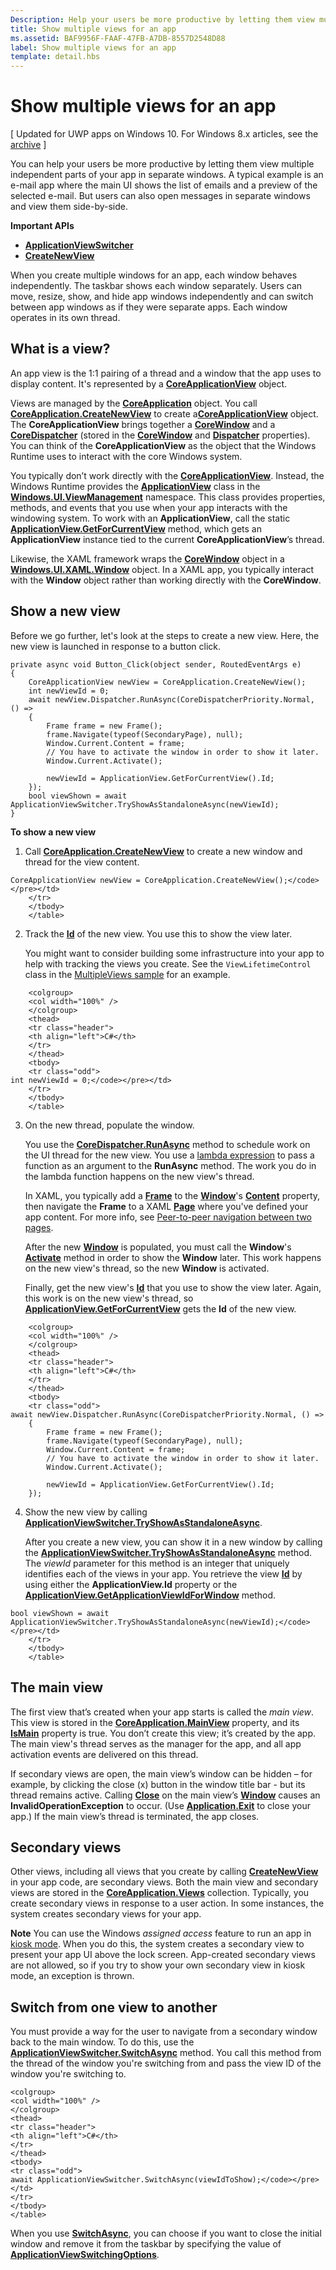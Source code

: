 ```yaml
---
Description: Help your users be more productive by letting them view multiple independent parts of your app in separate windows.
title: Show multiple views for an app
ms.assetid: BAF9956F-FAAF-47FB-A7DB-8557D2548D88
label: Show multiple views for an app
template: detail.hbs
---
```


# Show multiple views for an app


\[ Updated for UWP apps on Windows 10. For Windows 8.x articles, see the [archive](http://go.microsoft.com/fwlink/p/?linkid=619132) \]


You can help your users be more productive by letting them view multiple independent parts of your app in separate windows. A typical example is an e-mail app where the main UI shows the list of emails and a preview of the selected e-mail. But users can also open messages in separate windows and view them side-by-side.

**Important APIs**

-   [**ApplicationViewSwitcher**](https://msdn.microsoft.com/library/windows/apps/dn281094)
-   [**CreateNewView**](https://msdn.microsoft.com/library/windows/apps/dn297278)

When you create multiple windows for an app, each window behaves independently. The taskbar shows each window separately. Users can move, resize, show, and hide app windows independently and can switch between app windows as if they were separate apps. Each window operates in its own thread.

## <span id="What_is_a_view_"></span><span id="what_is_a_view_"></span><span id="WHAT_IS_A_VIEW_"></span>What is a view?


An app view is the 1:1 pairing of a thread and a window that the app uses to display content. It's represented by a [**CoreApplicationView**](https://msdn.microsoft.com/library/windows/apps/br225017) object.

Views are managed by the [**CoreApplication**](https://msdn.microsoft.com/library/windows/apps/br225016) object. You call [**CoreApplication.CreateNewView**](https://msdn.microsoft.com/library/windows/apps/dn297278) to create a[**CoreApplicationView**](https://msdn.microsoft.com/library/windows/apps/br225017) object. The **CoreApplicationView** brings together a [**CoreWindow**](https://msdn.microsoft.com/library/windows/apps/br208225) and a [**CoreDispatcher**](https://msdn.microsoft.com/library/windows/apps/br208211) (stored in the [**CoreWindow**](https://msdn.microsoft.com/library/windows/apps/br225019) and [**Dispatcher**](https://msdn.microsoft.com/library/windows/apps/dn433264) properties). You can think of the **CoreApplicationView** as the object that the Windows Runtime uses to interact with the core Windows system.

You typically don’t work directly with the [**CoreApplicationView**](https://msdn.microsoft.com/library/windows/apps/br225017). Instead, the Windows Runtime provides the [**ApplicationView**](https://msdn.microsoft.com/library/windows/apps/hh701658) class in the [**Windows.UI.ViewManagement**](https://msdn.microsoft.com/library/windows/apps/br242295) namespace. This class provides properties, methods, and events that you use when your app interacts with the windowing system. To work with an **ApplicationView**, call the static [**ApplicationView.GetForCurrentView**](https://msdn.microsoft.com/library/windows/apps/hh701672) method, which gets an **ApplicationView** instance tied to the current **CoreApplicationView**’s thread.

Likewise, the XAML framework wraps the [**CoreWindow**](https://msdn.microsoft.com/library/windows/apps/br208225) object in a [**Windows.UI.XAML.Window**](https://msdn.microsoft.com/library/windows/apps/br209041) object. In a XAML app, you typically interact with the **Window** object rather than working directly with the **CoreWindow**.

## <span id="Show_a_new_view"></span><span id="show_a_new_view"></span><span id="SHOW_A_NEW_VIEW"></span>Show a new view


Before we go further, let's look at the steps to create a new view. Here, the new view is launched in response to a button click.

```CSharp
private async void Button_Click(object sender, RoutedEventArgs e)
{
    CoreApplicationView newView = CoreApplication.CreateNewView();
    int newViewId = 0;
    await newView.Dispatcher.RunAsync(CoreDispatcherPriority.Normal, () =>
    {
        Frame frame = new Frame();
        frame.Navigate(typeof(SecondaryPage), null);   
        Window.Current.Content = frame;
        // You have to activate the window in order to show it later.
        Window.Current.Activate();

        newViewId = ApplicationView.GetForCurrentView().Id;
    });
    bool viewShown = await ApplicationViewSwitcher.TryShowAsStandaloneAsync(newViewId);
}
```

**To show a new view**

1.  Call [**CoreApplication.CreateNewView**](https://msdn.microsoft.com/library/windows/apps/dn297291) to create a new window and thread for the view content.

```    CSharp
CoreApplicationView newView = CoreApplication.CreateNewView();</code></pre></td>
    </tr>
    </tbody>
    </table>
```

2.  Track the [**Id**](https://msdn.microsoft.com/library/windows/apps/dn281120) of the new view. You use this to show the view later.

    You might want to consider building some infrastructure into your app to help with tracking the views you create. See the `ViewLifetimeControl` class in the [MultipleViews sample](http://go.microsoft.com/fwlink/p/?LinkId=620574) for an example.

    <span codelanguage="CSharp"></span>
```    CSharp
    <colgroup>
    <col width="100%" />
    </colgroup>
    <thead>
    <tr class="header">
    <th align="left">C#</th>
    </tr>
    </thead>
    <tbody>
    <tr class="odd">
int newViewId = 0;</code></pre></td>
    </tr>
    </tbody>
    </table>
```

3.  On the new thread, populate the window.

    You use the [**CoreDispatcher.RunAsync**](https://msdn.microsoft.com/library/windows/apps/hh750317) method to schedule work on the UI thread for the new view. You use a [lambda expression](http://go.microsoft.com/fwlink/p/?LinkId=389615) to pass a function as an argument to the **RunAsync** method. The work you do in the lambda function happens on the new view's thread.

    In XAML, you typically add a [**Frame**](https://msdn.microsoft.com/library/windows/apps/br242682) to the [**Window**](https://msdn.microsoft.com/library/windows/apps/br209041)'s [**Content**](https://msdn.microsoft.com/library/windows/apps/br209051) property, then navigate the **Frame** to a XAML [**Page**](https://msdn.microsoft.com/library/windows/apps/br227503) where you've defined your app content. For more info, see [Peer-to-peer navigation between two pages](peer-to-peer-navigation-between-two-pages.md).

    After the new [**Window**](https://msdn.microsoft.com/library/windows/apps/br209041) is populated, you must call the **Window**'s [**Activate**](https://msdn.microsoft.com/library/windows/apps/br209046) method in order to show the **Window** later. This work happens on the new view's thread, so the new **Window** is activated.

    Finally, get the new view's [**Id**](https://msdn.microsoft.com/library/windows/apps/dn281120) that you use to show the view later. Again, this work is on the new view's thread, so [**ApplicationView.GetForCurrentView**](https://msdn.microsoft.com/library/windows/apps/hh701672) gets the **Id** of the new view.

    <span codelanguage="CSharp"></span>
```    CSharp
    <colgroup>
    <col width="100%" />
    </colgroup>
    <thead>
    <tr class="header">
    <th align="left">C#</th>
    </tr>
    </thead>
    <tbody>
    <tr class="odd">
await newView.Dispatcher.RunAsync(CoreDispatcherPriority.Normal, () =>
    {
        Frame frame = new Frame();
        frame.Navigate(typeof(SecondaryPage), null);   
        Window.Current.Content = frame;
        // You have to activate the window in order to show it later.
        Window.Current.Activate();

        newViewId = ApplicationView.GetForCurrentView().Id;
    });
```

4.  Show the new view by calling [**ApplicationViewSwitcher.TryShowAsStandaloneAsync**](https://msdn.microsoft.com/library/windows/apps/dn281101).

    After you create a new view, you can show it in a new window by calling the [**ApplicationViewSwitcher.TryShowAsStandaloneAsync**](https://msdn.microsoft.com/library/windows/apps/dn281101) method. The *viewId* parameter for this method is an integer that uniquely identifies each of the views in your app. You retrieve the view [**Id**](https://msdn.microsoft.com/library/windows/apps/dn281120) by using either the **ApplicationView.Id** property or the [**ApplicationView.GetApplicationViewIdForWindow**](https://msdn.microsoft.com/library/windows/apps/dn281109) method.

```    CSharp
bool viewShown = await ApplicationViewSwitcher.TryShowAsStandaloneAsync(newViewId);</code></pre></td>
    </tr>
    </tbody>
    </table>
```

## <span id="The_main_view"></span><span id="the_main_view"></span><span id="THE_MAIN_VIEW"></span>The main view


The first view that’s created when your app starts is called the *main view*. This view is stored in the [**CoreApplication.MainView**](https://msdn.microsoft.com/library/windows/apps/hh700465) property, and its [**IsMain**](https://msdn.microsoft.com/library/windows/apps/hh700452) property is true. You don’t create this view; it’s created by the app. The main view's thread serves as the manager for the app, and all app activation events are delivered on this thread.

If secondary views are open, the main view’s window can be hidden – for example, by clicking the close (x) button in the window title bar - but its thread remains active. Calling [**Close**](https://msdn.microsoft.com/library/windows/apps/br209049) on the main view’s [**Window**](https://msdn.microsoft.com/library/windows/apps/br209041) causes an **InvalidOperationException** to occur. (Use [**Application.Exit**](https://msdn.microsoft.com/library/windows/apps/br242327) to close your app.) If the main view’s thread is terminated, the app closes.

## <span id="Secondary_views"></span><span id="secondary_views"></span><span id="SECONDARY_VIEWS"></span>Secondary views


Other views, including all views that you create by calling [**CreateNewView**](https://msdn.microsoft.com/library/windows/apps/dn297278) in your app code, are secondary views. Both the main view and secondary views are stored in the [**CoreApplication.Views**](https://msdn.microsoft.com/library/windows/apps/br205861) collection. Typically, you create secondary views in response to a user action. In some instances, the system creates secondary views for your app.

**Note**  You can use the Windows *assigned access* feature to run an app in [kiosk mode](https://technet.microsoft.com/library/mt219050.aspx). When you do this, the system creates a secondary view to present your app UI above the lock screen. App-created secondary views are not allowed, so if you try to show your own secondary view in kiosk mode, an exception is thrown.

 

## <span id="Switch_from_one_view_to_another"></span><span id="switch_from_one_view_to_another"></span><span id="SWITCH_FROM_ONE_VIEW_TO_ANOTHER"></span>Switch from one view to another


You must provide a way for the user to navigate from a secondary window back to the main window. To do this, use the [**ApplicationViewSwitcher.SwitchAsync**](https://msdn.microsoft.com/library/windows/apps/dn281097) method. You call this method from the thread of the window you're switching from and pass the view ID of the window you're switching to.

<span codelanguage="CSharp"></span>
```CSharp
<colgroup>
<col width="100%" />
</colgroup>
<thead>
<tr class="header">
<th align="left">C#</th>
</tr>
</thead>
<tbody>
<tr class="odd">
await ApplicationViewSwitcher.SwitchAsync(viewIdToShow);</code></pre></td>
</tr>
</tbody>
</table>
```

When you use [**SwitchAsync**](https://msdn.microsoft.com/library/windows/apps/dn281097), you can choose if you want to close the initial window and remove it from the taskbar by specifying the value of [**ApplicationViewSwitchingOptions**](https://msdn.microsoft.com/library/windows/apps/dn281105).

 

 






<!--HONumber=Mar16_HO2-->


